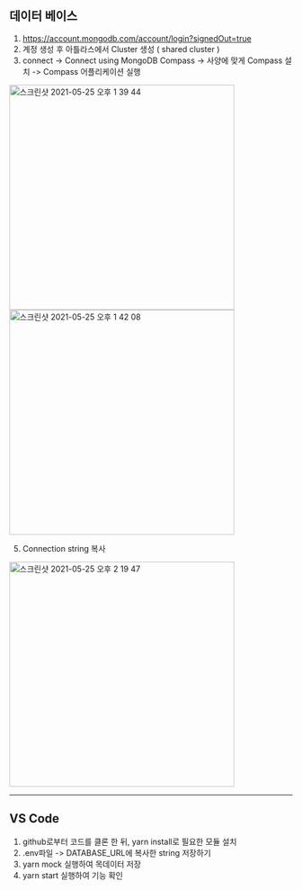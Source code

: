 ## 데이터 베이스

1. https://account.mongodb.com/account/login?signedOut=true
2. 계정 생성 후 아틀라스에서 Cluster 생성 ( shared cluster )
3. connect -> Connect using MongoDB Compass -> 사양에 맞게 Compass 설치 -> Compass 어플리케이션 실행
<img width="400" alt="스크린샷 2021-05-25 오후 1 39 44" src="https://user-images.githubusercontent.com/55736594/119443094-f08b3900-bd63-11eb-8475-20313cbb6f97.png">
<img width="400" alt="스크린샷 2021-05-25 오후 1 42 08" src="https://user-images.githubusercontent.com/55736594/119443112-f719b080-bd63-11eb-9fea-7902e0a5254e.png">

5. Connection string 복사
<img width="400" alt="스크린샷 2021-05-25 오후 2 19 47" src="https://user-images.githubusercontent.com/55736594/119443267-48c23b00-bd64-11eb-8679-12bdc28820b6.png">

---

## VS Code

1. github로부터 코드를 클론 한 뒤, yarn install로 필요한 모듈 설치
2. .env파일 -> DATABASE_URL에 복사한 string 저장하기
3. yarn mock 실행하여 목데이터 저장
4. yarn start 실행하여 기능 확인
